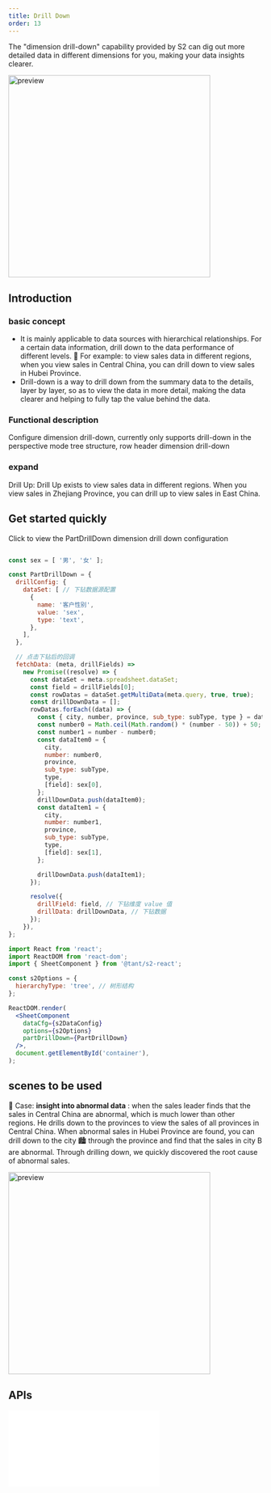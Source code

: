 ```yaml
---
title: Drill Down
order: 13
---
```


The "dimension drill-down" capability provided by S2 can dig out more detailed data in different dimensions for you, making your data insights clearer.

<img data-mdast="html" src="https://gw.alipayobjects.com/zos/antfincdn/J7bnG8lcf/xiazuan.gif" height="400" alt="preview">

## Introduction

### basic concept

* It is mainly applicable to data sources with hierarchical relationships. For a certain data information, drill down to the data performance of different levels. 🌰 For example: to view sales data in different regions, when you view sales in Central China, you can drill down to view sales in Hubei Province.
* Drill-down is a way to drill down from the summary data to the details, layer by layer, so as to view the data in more detail, making the data clearer and helping to fully tap the value behind the data.

### Functional description

Configure dimension drill-down, currently only supports drill-down in the perspective mode tree structure, row header dimension drill-down

### expand

Drill Up: Drill Up exists to view sales data in different regions. When you view sales in Zhejiang Province, you can drill up to view sales in East China.

## Get started quickly

Click to view the PartDrillDown dimension drill down configuration

```js

const sex = [ '男', '女' ];

const PartDrillDown = {
  drillConfig: {
    dataSet: [ // 下钻数据源配置
      {
        name: '客户性别',
        value: 'sex',
        type: 'text',
      },
    ],
  },

  // 点击下钻后的回调
  fetchData: (meta, drillFields) =>
    new Promise((resolve) => {
      const dataSet = meta.spreadsheet.dataSet;
      const field = drillFields[0];
      const rowDatas = dataSet.getMultiData(meta.query, true, true);
      const drillDownData = [];
      rowDatas.forEach((data) => {
        const { city, number, province, sub_type: subType, type } = data;
        const number0 = Math.ceil(Math.random() * (number - 50)) + 50;
        const number1 = number - number0;
        const dataItem0 = {
          city,
          number: number0,
          province,
          sub_type: subType,
          type,
          [field]: sex[0],
        };
        drillDownData.push(dataItem0);
        const dataItem1 = {
          city,
          number: number1,
          province,
          sub_type: subType,
          type,
          [field]: sex[1],
        };

        drillDownData.push(dataItem1);
      });

      resolve({
        drillField: field, // 下钻维度 value 值
        drillData: drillDownData, // 下钻数据
      });
    }),
};
```

```jsx
import React from 'react';
import ReactDOM from 'react-dom';
import { SheetComponent } from '@tant/s2-react';

const s2Options = {
  hierarchyType: 'tree', // 树形结构
};

ReactDOM.render(
  <SheetComponent
    dataCfg={s2DataConfig}
    options={s2Options}
    partDrillDown={PartDrillDown}
  />,
  document.getElementById('container'),
);
```

<Playground data-mdast="html" path="react-component/drill-dwon/demo/for-pivot.tsx" rid="container"></playground>

## scenes to be used

🌰 Case: **insight into abnormal data** : when the sales leader finds that the sales in Central China are abnormal, which is much lower than other regions. He drills down to the provinces to view the sales of all provinces in Central China. When abnormal sales in Hubei Province are found, you can drill down to the city 🏙 through the province and find that the sales in city B are abnormal. Through drilling down, we quickly discovered the root cause of abnormal sales.

<img data-mdast="html" src="https://gw.alipayobjects.com/zos/antfincdn/43CZawVX7/xiazuan-chengshi.gif" height="400" alt="preview">

## APIs

<embed src="@/docs/api/components/drill-down.zh.md"></embed>
